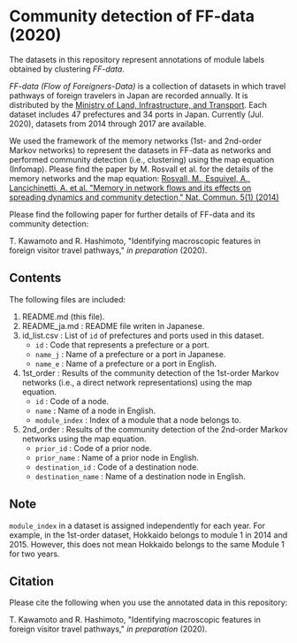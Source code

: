 # Community detection of FF-data (2020)

The datasets in this repository represent annotations of module labels obtained by clustering *FF-data*. 

*FF-data (Flow of Foreigners-Data)* is a collection of datasets in which travel pathways of foreign travelers in Japan are recorded annually. It is distributed by the [Ministry of Land, Infrastructure, and Transport](https://www.mlit.go.jp/sogoseisaku/soukou/sogoseisaku_soukou_fr_000022.html).
Each dataset includes 47 prefectures and 34 ports in Japan. Currently (Jul. 2020), datasets from 2014 through 2017 are available.

We used the framework of the memory networks (1st- and 2nd-order Markov networks) to represent the datasets in FF-data as networks and performed community detection (i.e., clustering) using the map equation (Infomap). 
Please find the paper by M. Rosvall et al. for the details of the memory networks and the map equation: 
[Rosvall, M., Esquivel, A., Lancichinetti, A. et al. "Memory in network flows and its effects on spreading dynamics and community detection," Nat. Commun. 5(1) (2014)](https://www.nature.com/articles/ncomms5630)

Please find the following paper for further details of FF-data and its community detection: 

T. Kawamoto and R. Hashimoto, "Identifying macroscopic features in foreign visitor travel pathways," *in preparation* (2020).


## Contents
The following files are included:

1. README.md (this file).
2. README_ja.md : README file writen in Japanese.
3. id_list.csv : List of `id` of prefectures and ports used in this dataset.
	- `id` : Code that represents a prefecture or a port.
	- `name_j` : Name of a prefecture or a port in Japanese.
	- `name_e` : Name of a prefecture or a port in English.
4. 1st_order : Results of the community detection of the 1st-order Markov networks (i.e., a direct network representations) using the map equation.
	- `id` : Code of a node.
	- `name` : Name of a node in English.
	- `module_index` : Index of a module that a node belongs to.
5. 2nd_order : Results of the community detection of the 2nd-order Markov networks using the map equation.
	- `prior_id` : Code of a prior node.
	- `prior_name` : Name of a prior node in English.
	- `destination_id` : Code of a destination node.
	- `destination_name` : Name of a destination node in English.

## Note
`module_index` in a dataset is assigned independently for each year. 
For example, in the 1st-order dataset, Hokkaido belongs to module 1 in 2014 and 2015. However, this does not mean Hokkaido belongs to the same Module 1 for two years. 

## Citation

Please cite the following when you use the annotated data in this repository:

T. Kawamoto and R. Hashimoto, "Identifying macroscopic features in foreign visitor travel pathways," *in preparation* (2020).
